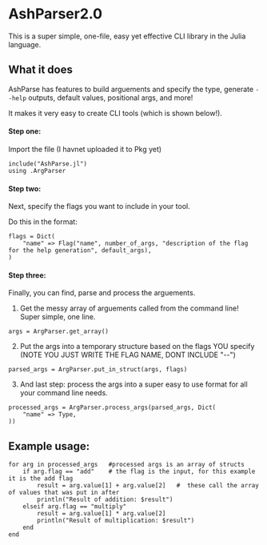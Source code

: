 # AshParser2.0
This is a super simple, one-file, easy yet effective CLI library in the Julia language. 

## What it does
AshParse has features to build arguements and specify the type, generate ```--help``` outputs, default values, positional args, and more! 

It makes it very easy to create CLI tools (which is shown below!).

#### Step one:
Import the file (I havnet uploaded it to Pkg yet)
```
include("AshParse.jl")
using .ArgParser
```

#### Step two:
Next, specify the flags you want to include in your tool. 

Do this in the format:

```
flags = Dict(
    "name" => Flag("name", number_of_args, "description of the flag for the help generation", default_args),
)
```
#### Step three:
Finally, you can find, parse and process the arguements. 
1. Get the messy array of arguements called from the command line! Super simple, one line.
```
args = ArgParser.get_array()
```

2. Put the args into a temporary structure based on the flags YOU specify (NOTE YOU JUST WRITE THE FLAG NAME, DONT INCLUDE "--")
```
parsed_args = ArgParser.put_in_struct(args, flags)
```

3. And last step: process the args into a super easy to use format for all your command line needs.
```
processed_args = ArgParser.process_args(parsed_args, Dict(
    "name" => Type,
))
```

## Example usage:

```
for arg in processed_args   #processed args is an array of structs
    if arg.flag == "add"    # the flag is the input, for this example it is the add flag
        result = arg.value[1] + arg.value[2]   #  these call the array of values that was put in after
        println("Result of addition: $result")
    elseif arg.flag == "multiply"
        result = arg.value[1] * arg.value[2]
        println("Result of multiplication: $result")
    end
end
```




